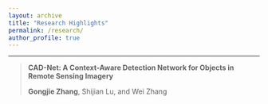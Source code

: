 ```yaml
---
layout: archive
title: "Research Highlights"
permalink: /research/
author_profile: true
---
```



------


> **CAD-Net: A Context-Aware Detection Network for Objects in Remote Sensing Imagery**
>  
> **Gongjie Zhang**, Shijian Lu, and Wei Zhang
